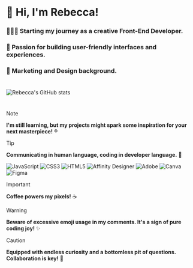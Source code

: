 # 👋 Hi, I'm Rebecca!

### 👩🏽‍💻 Starting my journey as a creative Front-End Developer.
### 💙 Passion for building user-friendly interfaces and experiences. 
### 🎨 Marketing and Design background.

#
![Rebecca's GitHub stats](https://github-readme-stats.vercel.app/api?username=rebeccacampos&show_icons=true&theme=transparent)
#

> [!NOTE]
> **I'm still learning, but my projects might spark some inspiration for your next masterpiece!** ®

> [!TIP]
> **Communicating in human language, coding in developer language.** 💬
>
> ![JavaScript](https://img.shields.io/badge/javascript-%23323330.svg?style=for-the-badge&logo=javascript&logoColor=%23F7DF1E) ![CSS3](https://img.shields.io/badge/css3-%231572B6.svg?style=for-the-badge&logo=css3&logoColor=white) ![HTML5](https://img.shields.io/badge/html5-%23E34F26.svg?style=for-the-badge&logo=html5&logoColor=white) ![Affinity Designer](https://img.shields.io/badge/affinity%20desginer-%231B72BE.svg?style=for-the-badge&logo=affinity-designer&logoColor=white) ![Adobe](https://img.shields.io/badge/adobe-%23FF0000.svg?style=for-the-badge&logo=adobe&logoColor=white) ![Canva](https://img.shields.io/badge/Canva-%2300C4CC.svg?style=for-the-badge&logo=Canva&logoColor=white) ![Figma](https://img.shields.io/badge/figma-%23F24E1E.svg?style=for-the-badge&logo=figma&logoColor=white)


> [!IMPORTANT]
> **Coffee powers my pixels!** ☕️

> [!WARNING]
> **Beware of excessive emoji usage in my comments. It's a sign of pure coding joy!** ✨

> [!CAUTION]
> **Equipped with endless curiosity and a bottomless pit of questions. Collaboration is key!** 💭

